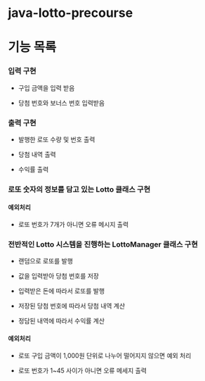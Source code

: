 # java-lotto-precourse


# 기능 목록


### 입력 구현

- 구입 금액을 입력 받음

- 당첨 번호와 보너스 번호 입력받음

### 출력 구현

- 발행한 로또 수량 및 번호 출력

- 당첨 내역 출력

- 수익률 출력


### 로또 숫자의 정보를 담고 있는 Lotto 클래스 구현

#### 예외처리

- 로또 번호가 7개가 아니면 오류 메시지 출력


### 전반적인 Lotto 시스템을 진행하는 LottoManager 클래스 구현

- 랜덤으로 로또를 발행

- 값을 입력받아 당첨 번호를 저장

- 입력받은 돈에 따라서 로또를 발행

- 저장된 당첨 번호에 따라서 당첨 내역 계산

- 정담된 내역에 따라서 수익률 계산 

#### 예외처리

- 로또 구입 금액이 1,000원 단위로 나누어 떨어지지 않으면 예외 처리

- 로또 번호가 1~45 사이가 아니면 오류 메세지 출력

